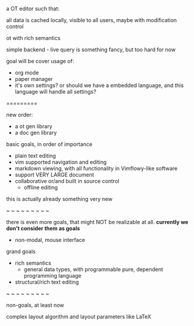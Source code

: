 

a OT editor such that:

all data is cached locally, visible to all users, maybe with modification control

ot with rich semantics

simple backend - live query is something fancy, but too hard for now

goal will be cover usage of:

* org mode
* paper manager
* it's own settings?
  or should we have a embedded language,
   and this language will 
   handle all settings?

=========


new order:
* a ot gen library
* a doc gen library

basic goals, in order of importance
* plain text editing
* vim supported navigation and editing
* markdown viewing, with all functionality in Vimflowy-like software
* support VERY LARGE document
* collaborative or/and built in source control
   * offline editing
   
this is actually already something very new


~ ~ ~ ~ ~ ~ ~ ~ ~

   
there is even more goals, that might NOT be realizable at all. **currently we don't consider them as goals**

* non-modal, mouse interface

grand goals
* rich semantics
   * general data types, with programmable pure, dependent programming language 
* structural/rich text editing



~ ~ ~ ~ ~ ~ ~ ~ ~


non-goals, at least now

complex layout algorithm and layout parameters like LaTeX


